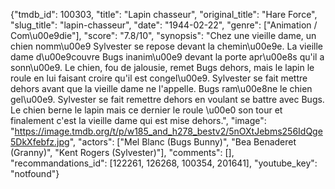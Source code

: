 {"tmdb_id": 100303, "title": "Lapin chasseur", "original_title": "Hare Force", "slug_title": "lapin-chasseur", "date": "1944-02-22", "genre": ["Animation / Com\u00e9die"], "score": "7.8/10", "synopsis": "Chez une vieille dame, un chien nomm\u00e9 Sylvester se repose devant la chemin\u00e9e. La vieille dame d\u00e9couvre Bugs inanim\u00e9 devant la porte apr\u00e8s qu'il a sonn\u00e9. Le chien, fou de jalousie, remet Bugs dehors, mais le lapin le roule en lui faisant croire qu'il est congel\u00e9. Sylvester se fait mettre dehors avant que la vieille dame ne l'appelle. Bugs ram\u00e8ne le chien gel\u00e9. Sylvester se fait remettre dehors en voulant se battre avec Bugs. Le chien berne le lapin mais ce dernier le roule \u00e0 son tour et finalement c'est la vieille dame qui est mise dehors.", "image": "https://image.tmdb.org/t/p/w185_and_h278_bestv2/5nOXtJebms256IdQge5DkXfebfz.jpg", "actors": ["Mel Blanc (Bugs Bunny)", "Bea Benaderet (Granny)", "Kent Rogers (Sylvester)"], "comments": [], "recommandations_id": [122261, 126268, 100354, 201641], "youtube_key": "notfound"}